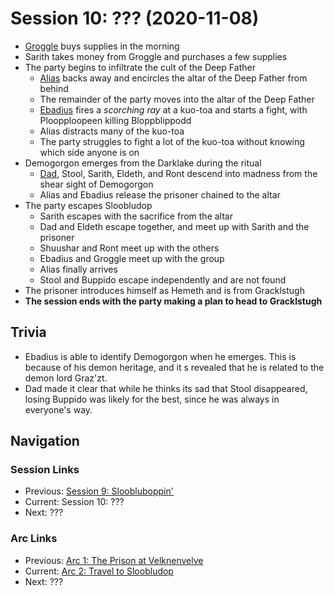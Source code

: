# Session 10: ??? (2020-11-08)
* [Groggle](../../characters/pcs/groggle.md) buys supplies in the morning
* Sarith takes money from Groggle and purchases a few supplies
* The party begins to infiltrate the cult of the Deep Father
    * [Alias](../../characters/pcs/alias.md) backs away and encircles the altar of the Deep Father from behind
    * The remainder of the party moves into the altar of the Deep Father
    * [Ebadius](../../characters/pcs/ebadius.md) fires a *scorching ray* at a kuo-toa and starts a fight, with Ploopploopeen killing Bloppblippodd
    * Alias distracts many of the kuo-toa
    * The party struggles to fight a lot of the kuo-toa without knowing which side anyone is on
* Demogorgon emerges from the Darklake during the ritual
    * [Dad](../../characters/pcs/dad.md), Stool, Sarith, Eldeth, and Ront descend into madness from the shear sight of Demogorgon
    * Alias and Ebadius release the prisoner chained to the altar
* The party escapes Sloobludop
    * Sarith escapes with the sacrifice from the altar
    * Dad and Eldeth escape together, and meet up with Sarith and the prisoner
    * Shuushar and Ront meet up with the others
    * Ebadius and Groggle meet up with the group
    * Alias finally arrives
    * Stool and Buppido escape independently and are not found
* The prisoner introduces himself as Hemeth and is from Gracklstugh
* **The session ends with the party making a plan to head to Gracklstugh**

## Trivia
* Ebadius is able to identify Demogorgon when he emerges. This is because of his demon heritage, and it s revealed that he is related to the demon lord Graz'zt.
* Dad made it clear that while he thinks its sad that Stool disappeared, losing Buppido was likely for the best, since he was always in everyone's way.

## Navigation
### Session Links
* Previous: [Session 9: Sloobluboppin'](session09-2020-11-01.md)
* Current: Session 10: ???
* Next: ???

### Arc Links
* Previous: [Arc 1: The Prison at Velknenvelve](../arc01/info.md)
* Current: [Arc 2: Travel to Sloobludop](info.md)
* Next: ???
